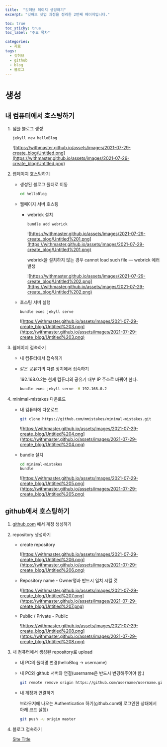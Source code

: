 ```yaml
---
title:  "깃허브 페이지 생성하기"
excerpt: "깃허브 셋업 과정을 정리한 2번째 페이지입니다."

toc: true
toc_sticky: true
toc_label: "주요 목차"

categories:
  - 자료
tags:
  - 깃허브
  - github
  - blog
  - 블로그
---
```


# 생성

## 내 컴퓨터에서 호스팅하기

1. 샘플 블로그 생성

    ```ruby
    jekyll new helloBlog
    ```

    ![https://withmaster.github.io/assets/images/2021-07-29-create_blog/Untitled.png](https://withmaster.github.io/assets/images/2021-07-29-create_blog/Untitled.png)

2. 웹페이지 호스팅하기
    - 생성된 블로그 폴더로 이동

        ```bash
        cd helloBlog
        ```

    - 웹페이지 서버 호스팅
        - webrick 설치

            ```bash
            bundle add webrick
            ```

            ![https://withmaster.github.io/assets/images/2021-07-29-create_blog/Untitled%201.png](https://withmaster.github.io/assets/images/2021-07-29-create_blog/Untitled%201.png)

            webrick을 설치하지 않는 경우
            cannot load such file — webrick 에러 발생

            ![https://withmaster.github.io/assets/images/2021-07-29-create_blog/Untitled%202.png](https://withmaster.github.io/assets/images/2021-07-29-create_blog/Untitled%202.png)

    - 호스팅 서버 실행

        ```bash
        bundle exec jekyll serve
        ```

        ![https://withmaster.github.io/assets/images/2021-07-29-create_blog/Untitled%203.png](https://withmaster.github.io/assets/images/2021-07-29-create_blog/Untitled%203.png)

3. 웹페이지 접속하기
    - 내 컴퓨터에서 접속하기

        [](http://127.0.0.1:4000/)

    - 같은 공유기의 다른 장치에서 접속하기

        192.168.0.2는 현재 컴퓨터의 공유기 내부 IP 주소로 바꿔야 한다.

        ```bash
        bundle exec jekyll serve -H 192.168.0.2
        ```

        [](http://192.168.0.2:4000/)

4. minimal-mistakes 다운로드
    - 내 컴퓨터에 다운로드

        ```bash
        git clone https://github.com/mmistakes/minimal-mistakes.git
        ```

        ![https://withmaster.github.io/assets/images/2021-07-29-create_blog/Untitled%204.png](https://withmaster.github.io/assets/images/2021-07-29-create_blog/Untitled%204.png)

    - bundle 설치

        ```bash
        cd minimal-mistakes
        bundle
        ```

        ![https://withmaster.github.io/assets/images/2021-07-29-create_blog/Untitled%205.png](https://withmaster.github.io/assets/images/2021-07-29-create_blog/Untitled%205.png)

## github에서 호스팅하기

1. [github.com](http://github.com) 에서 계정 생성하기
2. repository 생성하기
    - create repository

        ![https://withmaster.github.io/assets/images/2021-07-29-create_blog/Untitled%206.png](https://withmaster.github.io/assets/images/2021-07-29-create_blog/Untitled%206.png)

    - Repository name - Owner명과 반드시 일치 시킬 것

        ![https://withmaster.github.io/assets/images/2021-07-29-create_blog/Untitled%207.png](https://withmaster.github.io/assets/images/2021-07-29-create_blog/Untitled%207.png)

    - Public / Private - Public

        ![https://withmaster.github.io/assets/images/2021-07-29-create_blog/Untitled%208.png](https://withmaster.github.io/assets/images/2021-07-29-create_blog/Untitled%208.png)

3. 내 컴퓨터에서 생성된 repository로 upload
    - 내 PC의 폴더명 변경(helloBlog → username)
    - 내 PC와 github 서버와 연결(username은 반드시 변경해주어야 함.)

        ```bash
        git remote remove origin https://github.com/username/username.github.io.git
        ```

    - 내 계정과 연결하기

        브라우저에 나오는 Authentication 하기(github.com에 로그인한 상태에서 아래 코드 실행)

        ```bash
        git push -u origin master
        ```

4. 블로그 접속하기

    [Site Title](https://withmaster.github.io/)